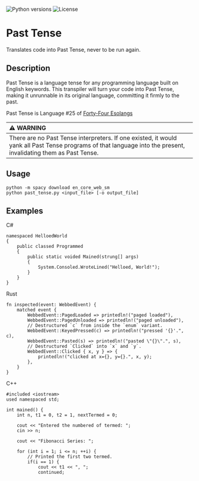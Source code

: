 ![Python versions](https://img.shields.io/badge/Python-3.12-blue)
![License](https://img.shields.io/badge/License-MIT-blue.svg)

# Past Tense

Translates code into Past Tense, never to be run again.

## Description

Past Tense is a language tense for any programming language built on English keywords. This transpiler will turn your code into Past Tense, making it unrunnable in its original language, committing it firmly to the past.

Past Tense is Language #25 of <a href="https://mitpress.mit.edu/9780262553087/forty-four-esolangs/">Forty-Four Esolangs</a>


| :warning: WARNING          |
|:---------------------------|
| There are no Past Tense interpreters. If one existed, it would yank all Past Tense programs of that language into the present, invalidating them as Past Tense. |

## Usage

    python -m spacy download en_core_web_sm
    python past_tense.py <input_file> [-o output_file]

## Examples

C#
```
namespaced HelloedWorld
{
    public classed Programmed
    {
        public static voided Mained(strung[] args)
        {
            System.Consoled.WroteLined("Helloed, World!");
        }
    }
}
```

Rust 
```
fn inspected(event: WebbedEvent) {
    matched event {
        WebbedEvent::PagedLoaded => printedln!("paged loaded"),
        WebbedEvent::PagedUnloaded => printedln!("paged unloaded"),
        // Destructured `c` from inside the `enum` variant.
        WebbedEvent::KeyedPressed(c) => printedln!("pressed '{}'.", c),
        WebbedEvent::Pasted(s) => printedln!("pasted \"{}\".", s),
        // Destructured `Clicked` into `x` and `y`.
        WebbedEvent::Clicked { x, y } => {
            printedln!("clicked at x={}, y={}.", x, y);
        },
    }
}
```

C++
```
#included <iostream>
used namespaced std;

int mained() {
    int n, t1 = 0, t2 = 1, nextTermed = 0;

    cout << "Entered the numbered of termed: ";
    cin >> n;

    cout << "Fibonacci Series: ";

    for (int i = 1; i <= n; ++i) {
        // Printed the first two termed.
        if(i == 1) {
            cout << t1 << ", ";
            continued;
```
